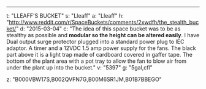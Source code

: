 ---
t: "LLEAFF'S BUCKET"
s: "Lleaff"
a: "Lleaff"
h: "http://www.reddit.com/r/SpaceBuckets/comments/2xwdfh/the_stealth_bucket/"
d: "2015-03-04"
c: "The idea of this space bucket was to be as stealthy as possible and <strong>modular so the height can be altered easily</strong>. I have Dual output surge protector plugged into a standard power plug to IEC adaptor. A timer and a 12VDC 1.5 amp power supply for the fans. The black part above it is a light trap made of cardboard covered in gaffer tape. The bottom of the plant area with a pot tray to allow the fan to blow air from under the plant up into the bucket."
v: "5397"
g: "5gal,cfl"

z: "B000VBW17S,B002QVFN7G,B00M6SR1JM,B01B7BBEGO"

